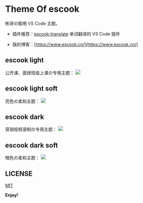 # Theme Of escook
彬哥の御用 VS Code 主题。

+ 插件推荐：[escook-translate](https://marketplace.visualstudio.com/items?itemName=liulongbin1314.escook-translate) 单词翻译的 VS Code 插件

+ 我的博客：[https://www.escook.cn/](https://www.escook.cn/)

## escook light
公开课、面授班级上课の专用主题：
![](https://www.escook.cn/wp-content/uploads/2023/03/escook-theme-light.png)

## escook light soft
亮色の柔和主题：
![](https://www.escook.cn/wp-content/uploads/2023/03/escook-theme-light-soft.png)

## escook dark
营销视频录制の专用主题：
![](https://www.escook.cn/wp-content/uploads/2023/03/escook-theme-dark.png)

## escook dark soft
暗色の柔和主题：
![](https://www.escook.cn/wp-content/uploads/2023/03/escook-theme-dark-soft.png)

## LICENSE
[MIT](https://github.com/liulongbin1314/escook-theme/blob/master/LICENSE.txt)

**Enjoy!**

